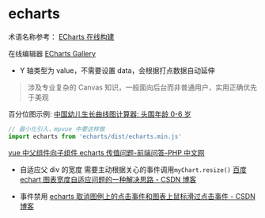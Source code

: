 # echarts

术语名称参考：
[ECharts 在线构建](http://echarts.baidu.com/builder.html)

在线编辑器 [ECharts Gallery](http://gallery.echartsjs.com/editor.html)

- Y 轴类型为 value，不需要设置 data，会根据打点数据自动延伸

> 涉及专业复杂的 Canvas 知识，一般面向后台而非普通用户，实用正确优先于美观

百分位图示例: [中国幼儿生长曲线图计算器: 头围年龄 0-6 岁](https://www.infantchart.com/zh-Hans/chinese0to6headforage.php)

```js
// 最小化引入，mpvue 中要这样做
import echarts from 'echarts/dist/echarts.min.js'
```

[vue 中父组件向子组件 echarts 传值问题-前端问答-PHP 中文网](http://www.php.cn/website-design-ask-402895.html)

- 自适应父 div 的宽度
  需要主动根据关心的事件调用`myChart.resize()`
  [百度 echart 图表宽度自适应问题的一种解决思路 - CSDN 博客](https://blog.csdn.net/weixin_36185028/article/details/72833190)

- 事件禁用
  [echarts 取消图例上的点击事件和图表上鼠标滑过点击事件 - CSDN 博客](https://blog.csdn.net/Amy126/article/details/73484739)
